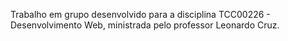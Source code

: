 Trabalho em grupo desenvolvido para a disciplina TCC00226 - Desenvolvimento Web, ministrada pelo professor Leonardo Cruz.
